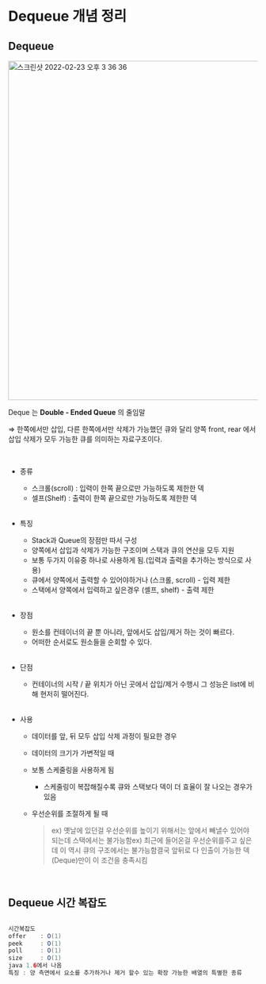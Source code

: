 # Dequeue 개념 정리

## Dequeue

<img width="684" alt="스크린샷 2022-02-23 오후 3 36 36" src="https://user-images.githubusercontent.com/81874493/155271728-a29cf94c-6a84-499d-a248-85c27df759b8.png">

Deque 는 **Double - Ended Queue** 의 줄임말

⇒ 한쪽에서만 삽입, 다른 한쪽에서만 삭제가 가능했던 큐와 달리 양쪽 front, rear 에서 삽입 삭제가 모두 가능한 큐를 의미하는 자료구조이다.

<br>

- 종류
    - 스크롤(scroll) : 입력이 한쪽 끝으로만 가능하도록 제한한 덱
    - 셀프(Shelf) : 출력이 한쪽 끝으로만 가능하도록 제한한 덱
    
    <br>

- 특징
    - Stack과 Queue의 장점만 따서 구성
    - 양쪽에서 삽입과 삭제가 가능한 구조이며 스택과 큐의 연산을 모두 지원
    - 보통 두가지 이유중 하나로 사용하게 됨.(입력과 출력을 추가하는 방식으로 사용)
    - 큐에서 양쪽에서 출력할 수 있어야하거나 (스크롤, scroll) - 입력 제한
    - 스택에서 양쪽에서 입력하고 싶은경우 (셸프, shelf) - 출력 제한
    
    <br>

- 장점
    - 원소를 컨테이너의 끝 뿐 아니라, 앞에서도 삽입/제거 하는 것이 빠르다.
    - 어떠한 순서로도 원소들을 순회할 수 있다.
    
    <br>

- 단점
    - 컨테이너의 시작 / 끝 위치가 아닌 곳에서 삽입/제거 수행시 그 성능은 list에 비해 현저히 떨어진다.

    <br>

- 사용
    - 데이터를 앞, 뒤 모두 삽입 삭제 과정이 필요한 경우
    - 데이터의 크기가 가변적일 때
    - 보통 스케줄링을 사용하게 됨
        
        - 스케줄링이 복잡해질수록 큐와 스택보다 덱이 더 효율이 잘 나오는 경우가 있음
        
    - 우선순위를 조절하게 될 때
        
        >ex) 옛날에 있던걸 우선순위를 높이기 위해서는 앞에서 빼낼수 있어야 되는데 스택에서는 불가능함ex) 최근에 들어온걸 우선순위를주고 싶은데 이 역시 큐의 구조에서는 불가능함결국 앞뒤로 다 인출이 가능한 덱(Deque)만이 이 조건을 충족시킴

<br>

## Dequeue 시간 복잡도

```java

시간복잡도
offer    : O(1)
peek     : O(1)
poll     : O(1)
size     : O(1)
java 1.6에서 나옴
특징 : 양 측면에서 요소를 추가하거나 제거 할수 있는 확장 가능한 배열의 특별한 종류

```

